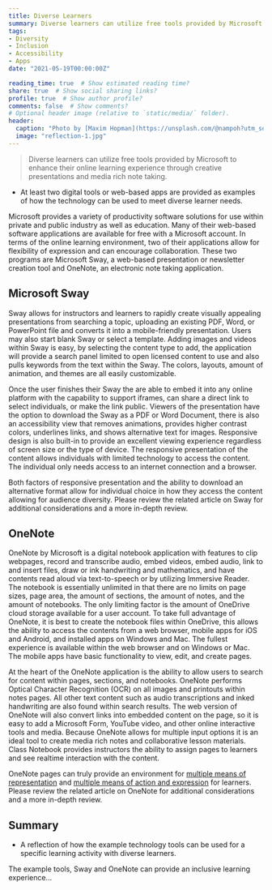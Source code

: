 ```yaml
---
title: Diverse Learners
summary: Diverse learners can utilize free tools provided by Microsoft to enhance their online learning experience through creative presentations and media rich note taking.
tags:
- Diversity
- Inclusion
- Accessibility
- Apps
date: "2021-05-19T00:00:00Z"

reading_time: true  # Show estimated reading time?
share: true  # Show social sharing links?
profile: true  # Show author profile?
comments: false  # Show comments?
# Optional header image (relative to `static/media/` folder).
header:
  caption: "Photo by [Maxim Hopman](https://unsplash.com/@nampoh?utm_source=unsplash&amp;utm_medium=referral&amp;utm_content=creditCopyText) on [Unsplash](https://unsplash.com/s/photos/education-future?utm_source=unsplash&amp;utm_medium=referral&amp;utm_content=creditCopyText)"
  image: "reflection-1.jpg"
---
```


> Diverse learners can utilize free tools provided by Microsoft to enhance their online learning experience through creative presentations and media rich note taking.

* At least two digital tools or web-based apps are provided as examples of how the technology can be used to meet diverse learner needs.

Microsoft provides a variety of productivity software solutions for use within private and public industry as well as education. Many of their web-based software applications are available for free with a Microsoft account. In terms of the online learning environment, two of their applications allow for flexibility of expression and can encourage collaboration. These two programs are Microsoft Sway, a web-based presentation or newsletter creation tool and OneNote, an electronic note taking application.

## Microsoft Sway

Sway allows for instructors and learners to rapidly create visually appealing presentations from searching a topic, uploading an existing PDF, Word, or PowerPoint file and converts it into a mobile-friendly presentation. Users may also start blank Sway or select a template. Adding images and videos within Sway is easy, by selecting the content type to add, the application will provide a search panel limited to open licensed content to use and also pulls keywords from the text within the Sway. The colors, layouts, amount of animation, and themes are all easily customizable.

Once the user finishes their Sway the are able to embed it into any online platform with the capability to support iframes, can share a direct link to select individuals, or make the link public. Viewers of the presentation have the option to download the Sway as a PDF or Word Document, there is also an accessibility view that removes animations, provides higher contrast colors, underlines links, and shows alternative text for images. Responsive design is also built-in to provide an excellent viewing experience regardless of screen size or the type of device. The responsive presentation of the content allows individuals with limited technology to access the content. The individual only needs access to an internet connection and a browser.

Both factors of responsive presentation and the ability to download an alternative format allow for individual choice in how they access the content allowing for audience diversity. Please review the related article on Sway for additional considerations and a more in-depth review.

## OneNote

OneNote by Microsoft is a digital notebook application with features to clip webpages, record and transcribe audio, embed videos, embed audio, link to and insert files, draw or ink handwriting and mathematics, and have contents read aloud via text-to-speech or by utilizing Immersive Reader. The notebook is essentially unlimited in that there are no limits on page sizes, page area, the amount of sections, the amount of notes, and the amount of notebooks. The only limiting factor is the amount of OneDrive cloud storage available for a user account. To take full advantage of OneNote, it is best to create the notebook files within OneDrive, this allows the ability to access the contents from a web browser, mobile apps for iOS and Android, and installed apps on Windows and Mac. The fullest experience is available within the web browser and on Windows or Mac. The mobile apps have basic functionality to view, edit, and create pages.

At the heart of the OneNote application is the ability to allow users to search for content within pages, sections, and notebooks. OneNote performs Optical Character Recognition (OCR) on all images and printouts within notes pages. All other text content such as audio transcriptions and inked handwriting are also found within search results. The web version of OneNote will also convert links into embedded content on the page, so it is easy to add a Microsoft Form, YouTube video, and other online interactive tools and media. Because OneNote allows for multiple input options it is an ideal tool to create media rich notes and collaborative lesson materials. Class Notebook provides instructors the ability to assign pages to learners and see realtime interaction with the content.

OneNote pages can truly provide an environment for [multiple means of representation](https://udlguidelines.cast.org/representation) and [multiple means of action and expression](https://udlguidelines.cast.org/action-expression) for learners. Please review the related article on OneNote for additional considerations and a more in-depth review.

## Summary

* A reflection of how the example technology tools can be used for a specific learning activity with diverse learners.

The example tools, Sway and OneNote can provide an inclusive learning experience...

